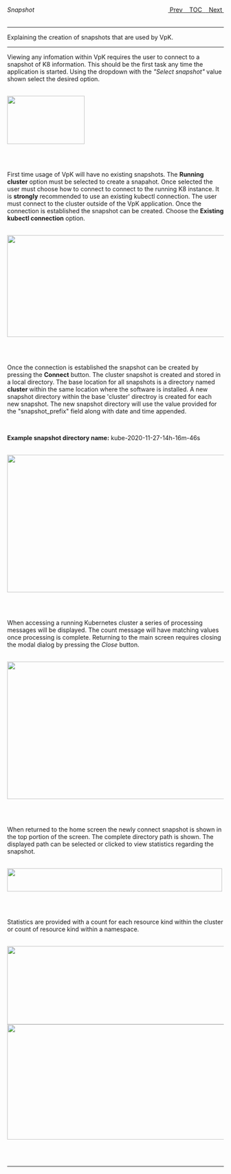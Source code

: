 <topicKey snapshot/>
<topicBack id="topicNext" link="cluster"/>
<topicNext id="topicBack" link="overview"/>

<a style="float: right;" href="javascript:docNextTopic()">&nbsp;&nbsp;Next&nbsp;<i class="fas fa-lg fa-arrow-right"></i></a>
<a style="float: right;" href="javascript:docNextTopic('toc')">&nbsp;&nbsp;TOC&nbsp;&nbsp;</a>
<a style="float: right;" href="javascript:docPrevTopic()"><i class="fas fa-lg fa-arrow-left"></i>&nbsp;Prev&nbsp;&nbsp;</a>

###### Snapshot

---

Explaining the creation of snapshots that are used by VpK.

<!-- <div style="margin-left: 150px;">
    <iframe width="700" height="390" src="https://www.youtube.com/embed/7sjFh8N6FrY"></iframe>
</div> -->

---

Viewing any infomation within VpK requires the user to connect to a snapshot of K8 information.  This should be the first task any time the application is started.  Using the dropdown with the _"Select snapshot"_ value shown select the desired option.  

<br>

<img style="float: center;" src="docs/docimages/dataSourceDropDown.png" width="180" height="112">

<br><br>

First time usage of VpK will have no existing snapshots.  The __Running cluster__ option must be selected to create a snapahot. Once selected the user must choose how to connect to connect to the running K8 instance.  It is __strongly__ recommended to use an existing kubectl connection.  The user must connect to the cluster outside of the VpK application.  Once the connection is established the snapshot can be created.  Choose the __Existing kubectl connection__ option.    

<br>

<img style="float: center;" src="docs/docimages/clusterTypeDataSource.png" width="700" height="237">

<br><br>

Once the connection is established the snapshot can be created by pressing the __Connect__ button.  The cluster snapshot is created and stored in a local directory.  The base location for all snapshots is a directory named __cluster__ within the same location where the software is installed.  A new snapshot directory within the base 'cluster' directroy is created for each new snapshot.  The new snapshot directory will use the value provided for the "snapshot_prefix" field along with date and time appended.  

<br>

__Example snapshot directory name:__ kube-2020-11-27-14h-16m-46s

<br>

<img style="float: center;" src="docs/docimages/snapshotClusterInfo.png" width="700" height="320">

<br><br>


When accessing a running Kubernetes cluster a series of processing messages will be displayed.  The count message will have matching values once processing is complete.  Returning to the main screen requires closing the modal dialog by pressing the _Close_ button.



<br>

<img style="float: center;" src="docs/docimages/snapshotDone.png" width="700" height="320">

<br><br>



When returned to the home screen the newly connect snapshot is shown in the top portion of the screen.  The complete directory path is shown.  The displayed path can be selected or clicked to view statistics regarding the snapshot.

<br>

<img style="float: center;" src="docs/docimages/snapshotName.png" width="500" height="54">

<br><br>

Statistics are provided with a count for each resource kind within the cluster or count of resource kind within a namespace.

<br>

<img style="float: center;" src="docs/docimages/snapshotStatsKind.png" width="700" height="182">

<br>

<img style="float: center;" src="docs/docimages/snapshotStatsNS.png" width="700" height="268">

<br><br>


---

<!-- <a style="float: right;" href="javascript:docNextTopic()">&nbsp;&nbsp;Next&nbsp;<i class="fas fa-lg fa-arrow-right"></i></a>
<a style="float: right;" href="javascript:docNextTopic('toc')">&nbsp;&nbsp;TOC&nbsp;&nbsp;</a>
<a style="float: right;" href="javascript:docPrevTopic()"><i class="fas fa-lg fa-arrow-left"></i>&nbsp;Prev&nbsp;&nbsp;</a> -->
